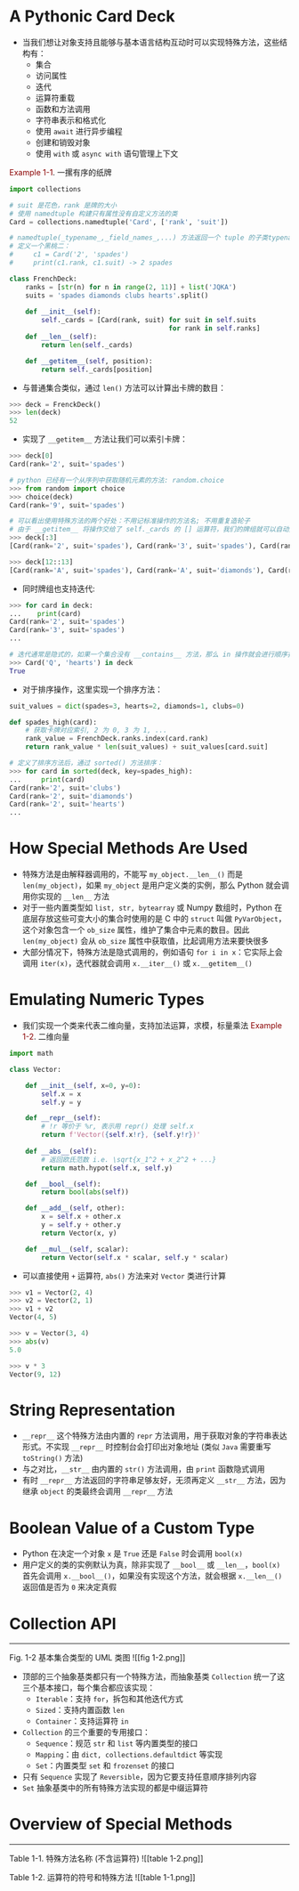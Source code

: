 # A Pythonic Card Deck
- 当我们想让对象支持且能够与基本语言结构互动时可以实现特殊方法，这些结构有：
	- 集合
	- 访问属性
	- 迭代
	- 运算符重载
	- 函数和方法调用
	- 字符串表示和格式化
	- 使用 `await` 进行异步编程
	- 创建和销毁对象
	- 使用 `with` 或 `async with` 语句管理上下文

<font color='darkred'>Example 1-1</font>. 一摞有序的纸牌
```python
import collections

# suit 是花色，rank 是牌的大小
# 使用 namedtuple 构建只有属性没有自定义方法的类
Card = collections.namedtuple('Card', ['rank', 'suit'])

# namedtuple(_typename_,_field_names_,...) 方法返回一个 tuple 的子类typename, 它的属性就是 field_names 中定义的
# 定义一个黑桃二：
#     c1 = Card('2', 'spades')
#     print(c1.rank, c1.suit) -> 2 spades

class FrenchDeck:
	ranks = [str(n) for n in range(2, 11)] + list('JQKA')
	suits = 'spades diamonds clubs hearts'.split()
    
    def __init__(self):
        self._cards = [Card(rank, suit) for suit in self.suits
                                        for rank in self.ranks]
    def __len__(self):
        return len(self._cards)

    def __getitem__(self, position):
        return self._cards[position]
```
- 与普通集合类似，通过 `len()` 方法可以计算出卡牌的数目：
```python
>>> deck = FrenckDeck()
>>> len(deck)
52
```
- 实现了 `__getitem__` 方法让我们可以索引卡牌：
```python
>>> deck[0]
Card(rank='2', suit='spades')

# python 已经有一个从序列中获取随机元素的方法: random.choice
>>> from random import choice
>>> choice(deck)
Card(rank='9', suit='spades')

# 可以看出使用特殊方法的两个好处：不用记标准操作的方法名; 不用重复造轮子
# 由于 __getitem__ 将操作交给了 self._cards 的 [] 运算符，我们的牌组就可以自动支持切片：
>>> deck[:3]
[Card(rank='2', suit='spades'), Card(rank='3', suit='spades'), Card(rank='4', suit='spades')]

>>> deck[12::13]
[Card(rank='A', suit='spades'), Card(rank='A', suit='diamonds'), Card(rank='A', suit='clubs'), Card(rank='A', suit='hearts')]
```
- 同时牌组也支持迭代:
```python
>>> for card in deck:
...    print(card)
Card(rank='2', suit='spades') 
Card(rank='3', suit='spades')
...

# 迭代通常是隐式的，如果一个集合没有 __contains__ 方法，那么 in 操作就会进行顺序扫描，对于我们的牌组来说：
>>> Card('Q', 'hearts') in deck
True
```
- 对于排序操作，这里实现一个排序方法：
```python
suit_values = dict(spades=3, hearts=2, diamonds=1, clubs=0)

def spades_high(card):
	# 获取卡牌对应索引, 2 为 0, 3 为 1, ...
	rank_value = FrenchDeck.ranks.index(card.rank)
	return rank_value * len(suit_values) + suit_values[card.suit]

# 定义了排序方法后，通过 sorted() 方法排序：
>>> for card in sorted(deck, key=spades_high):
...     print(card)
Card(rank='2', suit='clubs') 
Card(rank='2', suit='diamonds') 
Card(rank='2', suit='hearts')
...
```
# How Special Methods Are Used
- 特殊方法是由解释器调用的，不能写 `my_object.__len__()` 而是 `len(my_object)`，如果 `my_object` 是用户定义类的实例，那么 Python 就会调用你实现的 `__len__` 方法
- 对于一些内置类型如 `list, str, bytearray` 或 Numpy 数组时，Python 在底层存放这些可变大小的集合时使用的是 C 中的 `struct` 叫做 `PyVarObject`，这个对象包含一个 `ob_size` 属性，维护了集合中元素的数目。因此 `len(my_object)` 会从 `ob_size` 属性中获取值，比起调用方法来要快很多
- 大部分情况下，特殊方法是隐式调用的，例如语句 `for i in x`：它实际上会调用 `iter(x)`，迭代器就会调用 `x.__iter__()` 或 `x.__getitem__()`
# Emulating Numeric Types
- 我们实现一个类来代表二维向量，支持加法运算，求模，标量乘法
<font color='darkred'>Example 1-2</font>. 二维向量
```python
import math

class Vector:

    def __init__(self, x=0, y=0):
        self.x = x
        self.y = y

    def __repr__(self):
        # !r 等价于 %r, 表示用 repr() 处理 self.x
        return f'Vector({self.x!r}, {self.y!r})'
        
    def __abs__(self):
        # 返回欧氏范数 i.e. \sqrt{x_1^2 + x_2^2 + ...}
        return math.hypot(self.x, self.y)

    def __bool__(self):
	    return bool(abs(self))

    def __add__(self, other):
        x = self.x + other.x
        y = self.y + other.y
        return Vector(x, y)

    def __mul__(self, scalar):
        return Vector(self.x * scalar, self.y * scalar)
```
- 可以直接使用 `+` 运算符, `abs()` 方法来对 `Vector` 类进行计算
```python
>>> v1 = Vector(2, 4)
>>> v2 = Vector(2, 1)
>>> v1 + v2
Vector(4, 5)

>>> v = Vector(3, 4)
>>> abs(v)
5.0

>>> v * 3
Vector(9, 12)
```
# String Representation
-  `__repr__` 这个特殊方法由内置的 `repr` 方法调用，用于获取对象的字符串表达形式。不实现 `__repr__` 时控制台会打印出对象地址 (类似 `Java` 需要重写 `toString()` 方法)
- 与之对比，`__str__` 由内置的 `str()` 方法调用，由 `print` 函数隐式调用
- 有时 `__repr__` 方法返回的字符串足够友好，无须再定义 `__str__` 方法，因为继承 `object` 的类最终会调用 `__repr__` 方法
# Boolean Value of a Custom Type
- Python 在决定一个对象 `x` 是 `True` 还是 `False` 时会调用 `bool(x)`
- 用户定义的类的实例默认为真，除非实现了 `__bool__` 或 `__len__`，`bool(x)` 首先会调用 `x.__bool__()`，如果没有实现这个方法，就会根据 `x.__len__()` 返回值是否为 `0` 来决定真假 
# Collection API
-------------------------------------------------------------------
Fig. 1-2 基本集合类型的 UML 类图
![[fig 1-2.png]]
- 顶部的三个抽象基类都只有一个特殊方法，而抽象基类 `Collection` 统一了这三个基本接口，每个集合都应该实现：
	- `Iterable`：支持 `for`，拆包和其他迭代方式
	- `Sized`：支持内置函数 `len`
	- `Container`：支持运算符 `in`
- `Collection` 的三个重要的专用接口：
	- `Sequence`：规范 `str` 和 `list` 等内置类型的接口
	- `Mapping`：由 `dict, collections.defaultdict` 等实现
	- `Set`：内置类型 `set` 和 `frozenset` 的接口 
- 只有 `Sequence` 实现了 `Reversible`，因为它要支持任意顺序排列内容
- `Set` 抽象基类中的所有特殊方法实现的都是中缀运算符
# Overview of Special Methods
-------------------------------------------------------------------
Table 1-1. 特殊方法名称 (不含运算符)
![[table 1-2.png]]

Table 1-2. 运算符的符号和特殊方法
![[table 1-1.png]]